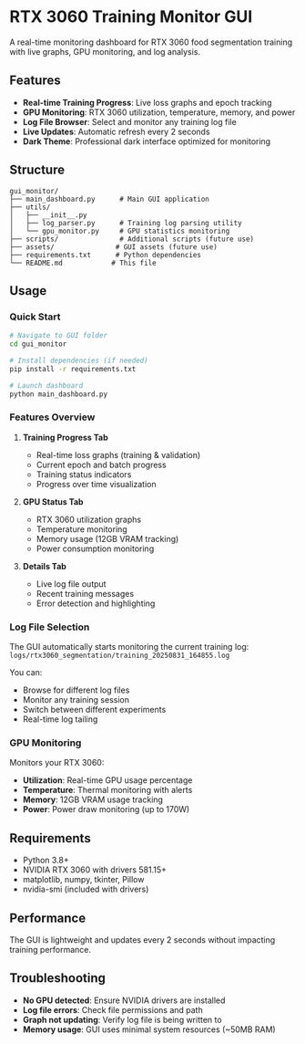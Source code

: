 # RTX 3060 Training Monitor GUI

A real-time monitoring dashboard for RTX 3060 food segmentation training with live graphs, GPU monitoring, and log analysis.

## Features

- **Real-time Training Progress**: Live loss graphs and epoch tracking
- **GPU Monitoring**: RTX 3060 utilization, temperature, memory, and power
- **Log File Browser**: Select and monitor any training log file
- **Live Updates**: Automatic refresh every 2 seconds
- **Dark Theme**: Professional dark interface optimized for monitoring

## Structure

```
gui_monitor/
├── main_dashboard.py      # Main GUI application
├── utils/
│   ├── __init__.py
│   ├── log_parser.py      # Training log parsing utility
│   └── gpu_monitor.py     # GPU statistics monitoring
├── scripts/               # Additional scripts (future use)
├── assets/               # GUI assets (future use)
├── requirements.txt      # Python dependencies
└── README.md            # This file
```

## Usage

### Quick Start
```bash
# Navigate to GUI folder
cd gui_monitor

# Install dependencies (if needed)
pip install -r requirements.txt

# Launch dashboard
python main_dashboard.py
```

### Features Overview

1. **Training Progress Tab**
   - Real-time loss graphs (training & validation)
   - Current epoch and batch progress
   - Training status indicators
   - Progress over time visualization

2. **GPU Status Tab**
   - RTX 3060 utilization graphs
   - Temperature monitoring
   - Memory usage (12GB VRAM tracking)
   - Power consumption monitoring

3. **Details Tab**
   - Live log file output
   - Recent training messages
   - Error detection and highlighting

### Log File Selection

The GUI automatically starts monitoring the current training log:
`logs/rtx3060_segmentation/training_20250831_164855.log`

You can:
- Browse for different log files
- Monitor any training session
- Switch between different experiments
- Real-time log tailing

### GPU Monitoring

Monitors your RTX 3060:
- **Utilization**: Real-time GPU usage percentage
- **Temperature**: Thermal monitoring with alerts
- **Memory**: 12GB VRAM usage tracking  
- **Power**: Power draw monitoring (up to 170W)

## Requirements

- Python 3.8+
- NVIDIA RTX 3060 with drivers 581.15+
- matplotlib, numpy, tkinter, Pillow
- nvidia-smi (included with drivers)

## Performance

The GUI is lightweight and updates every 2 seconds without impacting training performance.

## Troubleshooting

- **No GPU detected**: Ensure NVIDIA drivers are installed
- **Log file errors**: Check file permissions and path
- **Graph not updating**: Verify log file is being written to
- **Memory usage**: GUI uses minimal system resources (~50MB RAM)